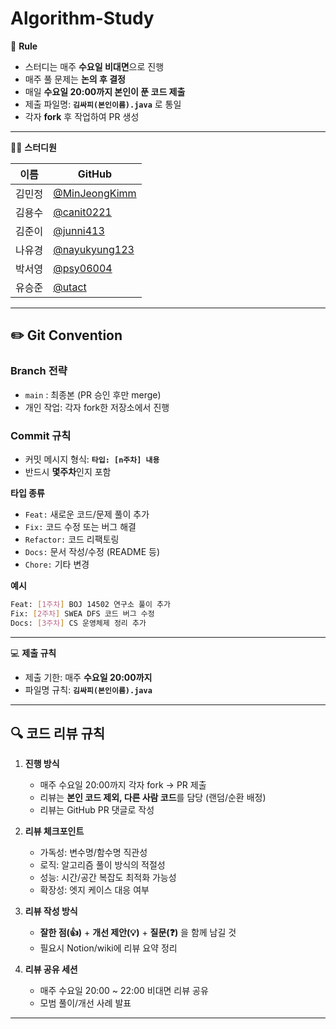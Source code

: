 
# Algorithm-Study 

🌳 **Rule**

* 스터디는 매주 **수요일 비대면**으로 진행
* 매주 풀 문제는 **논의 후 결정**
* 매일 **수요일 20:00까지 본인이 푼 코드 제출**
* 제출 파일명: **`김싸피(본인이름).java`** 로 통일
* 각자 **fork** 후 작업하여 PR 생성

---

👨‍💻 **스터디원**

| 이름  | GitHub    |
| --- | --------- |
| 김민정 | [@MinJeongKimm](https://github.com/MinJeongKimm) |
| 김용수 | [@canit0221](https://github.com/canit0221)    |
| 김준이 | [@junni413](https://github.com/junni413)     |
| 나유경 | [@nayukyung123](https://github.com/nayukyung123) |
| 박서영 | [@psy06004](https://github.com/psy06004)     |
| 유승준 | [@utact](https://github.com/utact)        |

---

## ✏️ Git Convention

### Branch 전략

* `main` : 최종본 (PR 승인 후만 merge)
* 개인 작업: 각자 fork한 저장소에서 진행

### Commit 규칙

* 커밋 메시지 형식: **`타입: [n주차] 내용`**
* 반드시 **몇주차**인지 포함

**타입 종류**

* `Feat:` 새로운 코드/문제 풀이 추가
* `Fix:` 코드 수정 또는 버그 해결
* `Refactor:` 코드 리팩토링
* `Docs:` 문서 작성/수정 (README 등)
* `Chore:` 기타 변경

**예시**

```bash
Feat: [1주차] BOJ 14502 연구소 풀이 추가
Fix: [2주차] SWEA DFS 코드 버그 수정
Docs: [3주차] CS 운영체제 정리 추가
```

---

💻 **제출 규칙**

* 제출 기한: 매주 **수요일 20:00까지**
* 파일명 규칙: **`김싸피(본인이름).java`**

---

## 🔍 코드 리뷰 규칙

1. **진행 방식**

   * 매주 수요일 20:00까지 각자 fork → PR 제출
   * 리뷰는 **본인 코드 제외, 다른 사람 코드**를 담당 (랜덤/순환 배정)
   * 리뷰는 GitHub PR 댓글로 작성

2. **리뷰 체크포인트**

   * 가독성: 변수명/함수명 직관성
   * 로직: 알고리즘 풀이 방식의 적절성
   * 성능: 시간/공간 복잡도 최적화 가능성
   * 확장성: 엣지 케이스 대응 여부

3. **리뷰 작성 방식**

   * **잘한 점(👍)** + **개선 제안(💡)** + **질문(❓)** 을 함께 남길 것
   * 필요시 Notion/wiki에 리뷰 요약 정리

4. **리뷰 공유 세션**

   * 매주 수요일 20:00 \~ 22:00 비대면 리뷰 공유
   * 모범 풀이/개선 사례 발표

---

